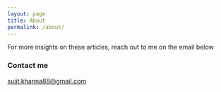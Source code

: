 ```yaml
---
layout: page
title: About
permalink: /about/
---
```


For more insights on these articles, reach out to me on the email below

### Contact me

[sujit.khanna88@gmail.com](mailto:sujit.khanna88@gmail.com)

